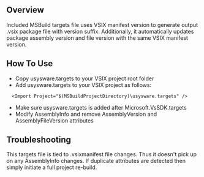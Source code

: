 Overview
--------

Included MSBuild targets file uses VSIX manifest version to generate output .vsix package file with version suffix. Additionally, it automatically updates package assembly version and file version with the same VSIX manifest version.

How To Use
----------

* Copy usysware.targets to your VSIX project root folder
* Add usysware.targets to your VSIX project as follows:

```  <Import Project="$(MSBuildProjectDirectory)\usysware.targets" />```
* Make sure usysware.targets is added after Microsoft.VsSDK.targets
* Modify AssemblyInfo and remove AssemblyVersion and AssemblyFileVersion attributes

Troubleshooting
---------------

This targets file is tied to .vsixmanifest file changes. Thus it doesn't pick up on any AssemblyInfo changes. If duplicate attributes are detected then simply initiate a full project re-build.
